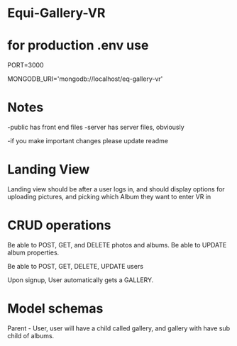 # Equi-Gallery-VR

# for production .env use

PORT=3000

MONGODB_URI='mongodb://localhost/eq-gallery-vr'


# Notes
-public has front end files
-server has server files, obviously

-if you make important changes please update readme

# Landing View

Landing view should be after a user logs in, and should display options for uploading pictures, and picking which Album they want to enter VR in

# CRUD operations

Be able to POST, GET, and DELETE photos and albums. Be able to UPDATE album properties. 

Be able to POST, GET, DELETE, UPDATE users

Upon signup, User automatically gets a GALLERY.


# Model schemas

Parent - User, user will have a child called gallery, and gallery with have sub child of albums.

